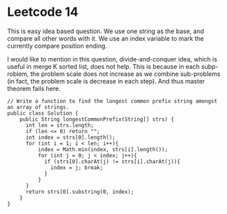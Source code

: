 # Leetcode 14

This is easy idea based question. We use one string as the base, and compare all other words with it. We use an index variable to mark the currently compare position ending.

I would like to mention in this question, divide-and-conquer idea, which is useful in merge K sorted list, does not help. This is because in each subp-roblem, the problem scale does not increase as we combine sub-problems (in fact, the problem scale is decrease in each step). And thus master theorem fails here.

```
// Write a function to find the longest common prefix string amongst an array of strings.
public class Solution {
    public String longestCommonPrefix(String[] strs) {
      int len = strs.length;
      if (len <= 0) return "";
      int index = strs[0].length();
      for (int i = 1; i < len; i++){
          index = Math.min(index, strs[i].length());
          for (int j = 0; j < index; j++){
            if (strs[0].charAt(j) != strs[i].charAt(j)){
              index = j; break;
            }
          }
      }
      return strs[0].substring(0, index);
    }
}

```